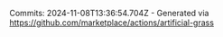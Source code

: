 Commits: 2024-11-08T13:36:54.704Z - Generated via https://github.com/marketplace/actions/artificial-grass
<br>
